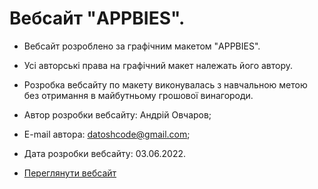 # Вебсайт "APPBIES".
- Вебсайт розроблено за графічним макетом "APPBIES".
- Усі авторські права на графічний макет належать його автору.
- Розробка вебсайту по макету виконувалась з навчальною метою без
отримання в майбутньому грошової винагороди. 

- Автор розробки вебсайту: Андрій Овчаров;
- E-mail автора: datoshcode@gmail.com;
- Дата розробки вебсайту: 03.06.2022.
- [Переглянути вебсайт](https://datoshcode.github.io/presentation_appbies/)
